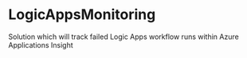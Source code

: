 # LogicAppsMonitoring
Solution which will track failed Logic Apps workflow runs within Azure Applications Insight
